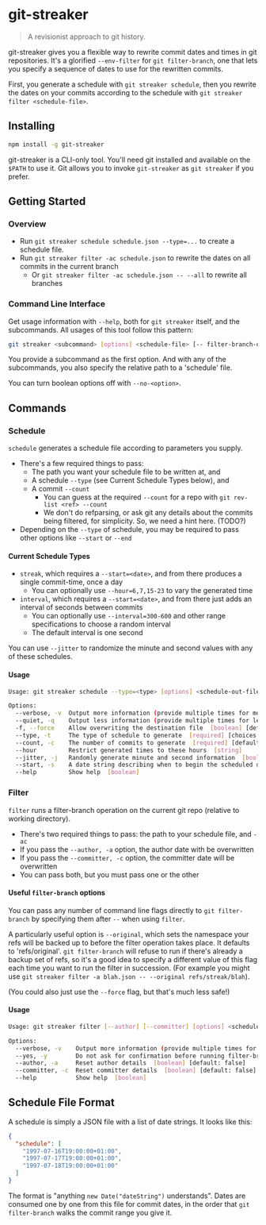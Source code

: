 # git-streaker

> A revisionist approach to git history.

git-streaker gives you a flexible way to rewrite commit dates and times in git
repositories.  It's a glorified `--env-filter` for `git filter-branch`, one
that lets you specify a sequence of dates to use for the rewritten commits.

First, you generate a schedule with `git streaker schedule`, then you rewrite
the dates on your commits according to the schedule with `git streaker filter
<schedule-file>`.

## Installing

```sh
npm install -g git-streaker
```

git-streaker is a CLI-only tool. You'll need git installed and available on the
`$PATH` to use it.  Git allows you to invoke `git-streaker` as `git streaker`
if you prefer.

## Getting Started

### Overview

* Run `git streaker schedule schedule.json --type=...` to create a schedule file.
* Run `git streaker filter -ac schedule.json` to rewrite the dates on all
  commits in the current branch
  * Or `git streaker filter -ac schedule.json -- --all` to rewrite all branches

### Command Line Interface

Get usage information with `--help`, both for `git streaker` itself, and the
subcommands.  All usages of this tool follow this pattern:

```sh
git streaker <subcommand> [options] <schedule-file> [-- filter-branch-options...]
```

You provide a subcommand as the first option.  And with any of the subcommands,
you also specify the relative path to a 'schedule' file.

You can turn boolean options off with `--no-<option>`.

## Commands

### Schedule

`schedule` generates a schedule file according to parameters you supply.

* There's a few required things to pass:
  * The path you want your schedule file to be written at, and
  * A schedule `--type` (see Current Schedule Types below), and
  * A commit `--count`
    * You can guess at the required `--count` for a repo with `git rev-list
      <ref> --count`
    * We don't do refparsing, or ask git any details about the commits being
      filtered, for simplicity.  So, we need a hint here. (TODO?)
* Depending on the `--type` of schedule, you may be required to pass other
  options like `--start` or `--end`

#### Current Schedule Types

* `streak`, which requires a `--start=<date>`, and from there produces a single
  commit-time, once a day
  * You can optionally use `--hour=6,7,15-23` to vary the generated time
* `interval`, which requires a `--start=<date>`, and from there just adds an
  interval of seconds between commits
  * You can optionally use `--interval=300-600` and other range specifications
    to choose a random interval
  * The default interval is one second

You can use `--jitter` to randomize the minute and second values with any of
these schedules.

#### Usage

```sh
Usage: git streaker schedule --type=<type> [options] <schedule-out-file>

Options:
  --verbose, -v  Output more information (provide multiple times for more noise)  [count]
  --quiet, -q    Output less information (provide multiple times for less noise)  [count]
  -f, --force    Allow overwriting the destination file  [boolean] [default: false]
  --type, -t     The type of schedule to generate  [required] [choices: "streak"]
  --count, -c    The number of commits to generate  [required] [default: 1000]
  --hour         Restrict generated times to these hours  [string]
  --jitter, -j   Randomly generate minute and second information  [boolean] [default: true]
  --start, -s    A date string describing when to begin the scheduled dates  [string]
  --help         Show help  [boolean]
```

### Filter

`filter` runs a filter-branch operation on the current git repo (relative to
working directory).

* There's two required things to pass: the path to your schedule file, and `-ac`
* If you pass the `--author, -a` option, the author date with be overwritten
* If you pass the `--committer, -c` option, the committer date will be overwritten
* You can pass both, but you must pass one or the other

#### Useful `filter-branch` options

You can pass any number of command line flags directly to `git filter-branch`
by specifying them after `--` when using `filter`.

A particularly useful option is `--original`, which sets the namespace your
refs will be backed up to before the filter operation takes place.  It defaults
to 'refs/original'.  `git filter-branch` will refuse to run if there's already
a backup set of refs, so it's a good idea to specify a different value of this
flag each time you want to run the filter in succession.  (For example you
might use `git streaker filter -a blah.json -- --original refs/streak/blah`).

(You could also just use the `--force` flag, but that's much less safe!)

#### Usage

```sh
Usage: git streaker filter [--author] [--committer] [options] <schedule-file> [-- filter-branch-options...]

Options:
  --verbose, -v    Output more information (provide multiple times for more noise)  [count]
  --yes, -y        Do not ask for confirmation before running filter-branch  [boolean] [default: false]
  --author, -a     Reset author details  [boolean] [default: false]
  --committer, -c  Reset committer details  [boolean] [default: false]
  --help           Show help  [boolean]
```

## Schedule File Format

A schedule is simply a JSON file with a list of date strings. It looks like this:

```json
{
  "schedule": [
    "1997-07-16T19:00:00+01:00",
    "1997-07-17T19:00:00+01:00",
    "1997-07-18T19:00:00+01:00"
  ]
}
```

The format is "anything `new Date("dateString")` understands".  Dates are
consumed one by one from this file for commit dates, in the order that `git
filter-branch` walks the commit range you give it.
